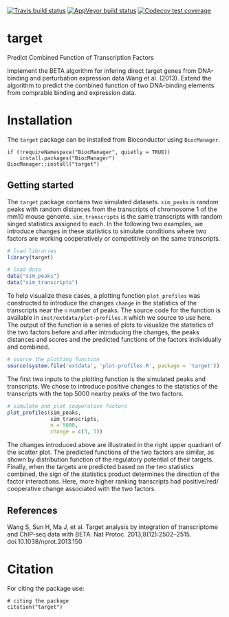 [![Travis build status](https://travis-ci.org/MahShaaban/target.svg?branch=master)](https://travis-ci.org/MahShaaban/target)
[![AppVeyor build status](https://ci.appveyor.com/api/projects/status/github/MahShaaban/target?branch=master&svg=true)](https://ci.appveyor.com/project/MahShaaban/target)
[![Codecov test coverage](https://codecov.io/gh/MahShaaban/target/branch/master/graph/badge.svg)](https://codecov.io/gh/MahShaaban/target?branch=master)

# target

Predict Combined Function of Transcription Factors

Implement the BETA algorithm for infering direct target genes from DNA-binding
and perturbation expression data Wang et al. (2013). Extend the algorithm to 
predict the combined function of two DNA-binding elements from comprable 
binding and expression data.

# Installation

The `target` package can be installed from Bioconductor using `BiocManager`.

```{r install_biocmanager,eval=FALSE}
if (!requireNamespace("BiocManager", quietly = TRUE))
    install.packages("BiocManager")
BiocManager::install("target")
```

## Getting started

The `target` package contains two simulated datasets. `sim_peaks` is random 
peaks with random distances from the transcripts of chromosome 1 of the mm10
mouse genome. `sim_transcripts` is the same transcripts with random singed 
statistics assigned to each. In the following two examples, we introduce
changes in these statistics to simulate conditions where two factors are 
working cooperatively or competitively on the same transcripts. 

```r
# load libraries
library(target)
```

```r
# load data
data("sim_peaks")
data("sim_transcripts")
```

To help visualize these cases, a plotting function `plot_profiles` was 
constructed to introduce the changes `change` in the statistics of the 
transcripts near the `n` number of peaks. The source code for the function is 
available in `inst/extdata/plot-profiles.R` which we source to use here. 
The output of the function is a series of plots to visualize the statistics of
the two factors before and after introducing the changes, the peaks distances 
and scores and the predicted functions of the factors individually and 
combined.

```r
# source the plotting function
source(system.file('extdata', 'plot-profiles.R', package = 'target'))
```

The first two inputs to the plotting function is the simulated peaks and 
transcripts. We chose to introduce positive changes to the statistics of the
transcripts with the top 5000 nearby peaks of the two factors.

```r
# simulate and plot cooperative factors
plot_profiles(sim_peaks,
              sim_transcripts,
              n = 5000,
              change = c(3, 3))
```

The changes introduced above are illustrated in the right upper quadrant of the
scatter plot. The predicted functions of the two factors are similar, as shown
by distribution function of the regulatory potential of their targets. 
Finally, when the targets are predicted based on the two statistics combined, 
the sign of the statistics product determines the direction of the factor
interactions. Here, more higher ranking transcripts had positive/red/
cooperative change associated with the two factors.

## References

Wang S, Sun H, Ma J, et al. Target analysis by integration of transcriptome and
ChIP-seq data with BETA. Nat Protoc. 2013;8(12):2502–2515. 
doi:10.1038/nprot.2013.150

# Citation

For citing the package use:

```{r citation, warning=FALSE}
# citing the package
citation("target")
